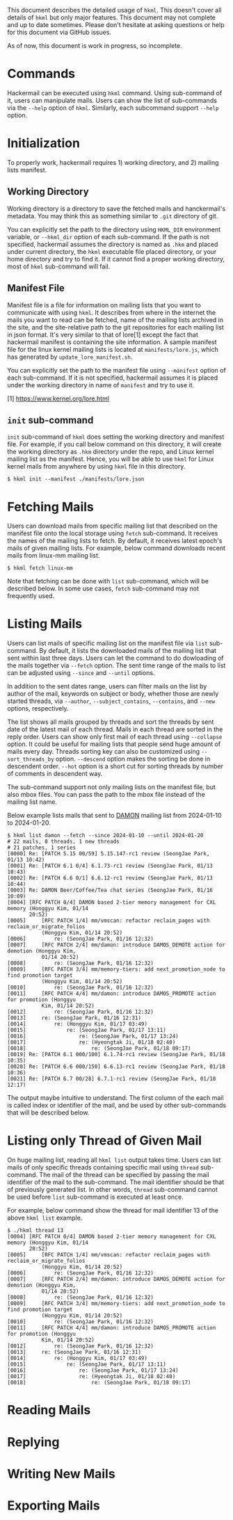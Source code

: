 This document describes the detailed usage of `hkml`.  This doesn't cover all
details of `hkml` but only major features.  This document may not complete and
up to date sometimes.  Please don't hesitate at asking questions or help for
this document via GitHub issues.

As of now, this document is work in progress, so incomplete.

Commands
========

Hackermail can be executed using `hkml` command.  Using sub-command of it,
users can manipulate mails.  Users can show the list of sub-commands via the
`--help` option of `hkml`.  Similarly, each subcommand support `--help` option.

Initialization
==============

To properly work, hackermail requires 1) working directory, and 2) mailing
lists manifest.

Working Directory
-----------------

Working directory is a directory to save the fetched mails and hanckermail's
metadata.  You may think this as something similar to `.git` directory of git.

You can explicitly set the path to the directory using `HKML_DIR` environment
variable, or `--hkml_dir` option of each sub-command.  If the path is not
specified, hackermail assumes the directory is named as `.hkm` and placed under
current directory, the `hkml` executable file placed directory, or your home
directory and try to find it.  If it cannot find a proper working directory,
most of `hkml` sub-command will fail.

Manifest File
-------------

Manifest file is a file for information on mailing lists that you want to
communicate with using `hkml`.  It describes from where in the internet the
mails you want to read can be fetched, name of the mailing lists archived in
the site, and the site-relative path to the git repositories for each mailing
list in json format.  It's very similar to that of lore[1] except the fact that
hackermail manifest is containing the site information.  A sample manifest file
for the linux kernel mailing lists is located at `manifests/lore.js`, which has
generated by `update_lore_manifest.sh`.

You can explicitly set the path to the manifest file using `--manifest` option
of each sub-command.  If it is not specified, hackermail assumes it is placed
under the working directory in name of `manifest` and try to use it.

[1] https://www.kernel.org/lore.html

`init` sub-command
------------------

`init` sub-command of `hkml` does setting the working directory and manifest
file.  For example, if you call below command on this directory, it will create
the working directory as `.hkm` directory under the repo, and Linux kernel
mailing list as the manifest.  Hence, you will be able to use `hkml` for Linux
kernel mails from anywhere by using `hkml` file in this directory.

```
$ hkml init --manifest ./manifests/lore.json
```

Fetching Mails
==============

Users can download mails from specific mailing list that described on the
manifest file onto the local storage using `fetch` sub-command.  It receives
the names of the mailing lists to fetch.  By default, it receives latest
epoch's mails of given mailing lists.  For example, below command downloads
recent mails from linux-mm mailing list.

```
$ hkml fetch linux-mm
```

Note that fetching can be done with `list` sub-command, which will be described
below.  In some use cases, `fetch` sub-command may not frequently used.

Listing Mails
=============

Users can list mails of specific mailing list on the manifest file via `list`
sub-command.  By default, it lists the downloaded mails of the mailing list
that sent within last three days.  Users can let the command to do dowloading
of the mails together via `--fetch` option.  The sent time range of the mails
to list can be adjusted using `--since` and `--until` options.

In addition to the sent dates range, users can filter mails on the list by
author of the mail, keywords on subject or body, whether those are newly
started threads, via `--author`, `--subject_contains`, `--contains`, and
`--new` options, respectively.

The list shows all mails grouped by threads and sort the threads by sent date
of the latest mail of each thread.  Mails in each thread are sorted in the
reply order.  Users can show only first mail of each thread using `--collapse`
option.  It could be useful for mailing lists that people send huge amount of
mails every day.  Threads sorting key can also be customized using
`--sort_threads_by` option.  `--descend` option makes the sorting be done in
descendent order.  `--hot` option is a short cut for sorting threads by number
of comments in descendent way.

The sub-command support not only mailing lists on the manifest file, but also
mbox files.  You can pass the path to the mbox file instead of the mailing list
name.

Below example lists mails that sent to [DAMON](https://damonitor.github.io/)
mailing list from 2024-01-10 to 2024-01-20.

```
$ hkml list damon --fetch --since 2024-01-10 --until 2024-01-20
# 22 mails, 8 threads, 1 new threads
# 21 patches, 1 series
[0000] Re: [PATCH 5.15 00/59] 5.15.147-rc1 review (SeongJae Park, 01/13 10:42)
[0001] Re: [PATCH 6.1 0/4] 6.1.73-rc1 review (SeongJae Park, 01/13 10:43)
[0002] Re: [PATCH 6.6 0/1] 6.6.12-rc1 review (SeongJae Park, 01/13 10:44)
[0003] Re: DAMON Beer/Coffee/Tea chat series (SeongJae Park, 01/16 10:09)
[0004] [RFC PATCH 0/4] DAMON based 2-tier memory management for CXL memory (Honggyu Kim, 01/14
       20:52)
[0005]     [RFC PATCH 1/4] mm/vmscan: refactor reclaim_pages with reclaim_or_migrate_folios
           (Honggyu Kim, 01/14 20:52)
[0006]         re: (SeongJae Park, 01/16 12:32)
[0007]     [RFC PATCH 2/4] mm/damon: introduce DAMOS_DEMOTE action for demotion (Honggyu Kim,
           01/14 20:52)
[0008]         re: (SeongJae Park, 01/16 12:32)
[0009]     [RFC PATCH 3/4] mm/memory-tiers: add next_promotion_node to find promotion target
           (Honggyu Kim, 01/14 20:52)
[0010]         re: (SeongJae Park, 01/16 12:32)
[0011]     [RFC PATCH 4/4] mm/damon: introduce DAMOS_PROMOTE action for promotion (Honggyu
           Kim, 01/14 20:52)
[0012]         re: (SeongJae Park, 01/16 12:32)
[0013]     re: (SeongJae Park, 01/16 12:31)
[0014]         re: (Honggyu Kim, 01/17 03:49)
[0015]             re: (SeongJae Park, 01/17 13:11)
[0016]                 re: (SeongJae Park, 01/17 13:24)
[0017]                 re: (Hyeongtak Ji, 01/18 02:40)
[0018]                     re: (SeongJae Park, 01/18 09:17)
[0019] Re: [PATCH 6.1 000/100] 6.1.74-rc1 review (SeongJae Park, 01/18 10:35)
[0020] Re: [PATCH 6.6 000/150] 6.6.13-rc1 review (SeongJae Park, 01/18 10:36)
[0021] Re: [PATCH 6.7 00/28] 6.7.1-rc1 review (SeongJae Park, 01/18 12:17)
```

The output maybe intuitive to understand.  The first column of the each mail is
called index or identifier of the mail, and be used by other sub-commands that
will be described below.

Listing only Thread of Given Mail
=================================

On huge mailing list, reading all `hkml list` output takes time.  Users can
list mails of only specific threads containing specific mail using `thread`
sub-command.  The mail of the thread can be specified by passing the mail
identifier of the mail to the sub-command.  The mail identifier should be that
of previously generated list.  In other words, `thread` sub-command cannot be
used before `list` sub-command is executed at least once.

For example, below command show the thread for mail identifier 13 of the above
`hkml list` example.

```
$ ./hkml thread 13
[0004] [RFC PATCH 0/4] DAMON based 2-tier memory management for CXL memory (Honggyu Kim, 01/14
       20:52)
[0005]     [RFC PATCH 1/4] mm/vmscan: refactor reclaim_pages with reclaim_or_migrate_folios
           (Honggyu Kim, 01/14 20:52)
[0006]         re: (SeongJae Park, 01/16 12:32)
[0007]     [RFC PATCH 2/4] mm/damon: introduce DAMOS_DEMOTE action for demotion (Honggyu Kim,
           01/14 20:52)
[0008]         re: (SeongJae Park, 01/16 12:32)
[0009]     [RFC PATCH 3/4] mm/memory-tiers: add next_promotion_node to find promotion target
           (Honggyu Kim, 01/14 20:52)
[0010]         re: (SeongJae Park, 01/16 12:32)
[0011]     [RFC PATCH 4/4] mm/damon: introduce DAMOS_PROMOTE action for promotion (Honggyu
           Kim, 01/14 20:52)
[0012]         re: (SeongJae Park, 01/16 12:32)
[0013]     re: (SeongJae Park, 01/16 12:31)
[0014]         re: (Honggyu Kim, 01/17 03:49)
[0015]             re: (SeongJae Park, 01/17 13:11)
[0016]                 re: (SeongJae Park, 01/17 13:24)
[0017]                 re: (Hyeongtak Ji, 01/18 02:40)
[0018]                     re: (SeongJae Park, 01/18 09:17)
```

Reading Mails
=============

Replying
========

Writing New Mails
=================

Exporting Mails
===============
